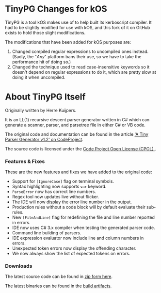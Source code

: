 TinyPG Changes for kOS
======================

TinyPG is a tool kOS makes use of to help built its kerboscript compiler.
It had to be slightly modified for use with kOS, and this fork of it on
GitHub exists to hold those slight modifications.

The modifications that have been added for kOS purposes are:

1.  Changed compiled regular expressions to uncompiled ones instead.
    (Sadly, the "*Any*" platform bans their use, so we have to take
    the performance hit of doing so.)
2.  Changed the technique used to read case-insensitive keywords so it
    doesn't depend on regular expressions to do it, which are pretty
    slow at doing it when uncompiled.

About TinyPG Itself
===================

Originally written by Herre Kuijpers.

It is an LL(1) recursive descent parser generator written in C# which can generate a scanner, parser, and parsetree file in either C# or VB code.

The original code and documentation can be found in the article ['A Tiny Parser Generator v1.2' on CodeProject](http://www.codeproject.com/Articles/28294/a-Tiny-Parser-Generator-v1-2
).
  
The source code is licensed under the [Code Project Open License (CPOL)
](http://www.codeproject.com/info/cpol10.aspx).


### Features & Fixes

These are the new features and fixes we have added to the original code:

 - Support for `[IgnoreCase]` flag on terminal symbols.
 - Syntax highlighting now supports `var` keyword.
 - `ParseError` now has correct line numbers.
 - Regex tool now updates live without flicker.
 - The IDE will now display the error line number in the output.
 - Production rules without a code block will by default evaluate their sub-rules.
 - New `[FileAndLine]` flag for redefining the file and line number reported in errors.
 - IDE now uses C# 3.x compiler when testing the generated parser code.
 - Command line building of parsers.
 - IDE expression evaluator now include line and column numbers in errors.
 - Unexpected token errors now display the offending character.
 - We now always show the list of expected tokens on errors.


### Downloads

The latest source code can be found in [zip form here](https://github.com/SickheadGames/TinyPG/archive/master.zip).

The latest binaries can be found in the [build artifacts](http://teamcity.sickhead.com/viewType.html?buildTypeId=bt15&branch_project5=master&guest=1).
